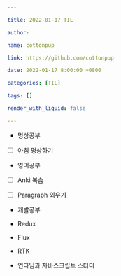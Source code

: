 ```yaml
---

title: 2022-01-17 TIL

author:

name: cottonpup

link: https://github.com/cottonpup

date: 2022-01-17 8:00:00 +0800

categories: [TIL]

tags: []

render_with_liquid: false

---
```


  

- 명상공부

- [ ] 아침 명상하기

  

- 영어공부

- [ ] Anki 복습

- [ ] Paragraph 외우기

  

- 개발공부

- Redux

- Flux

- RTK

- 연다님과 자바스크립트 스터디